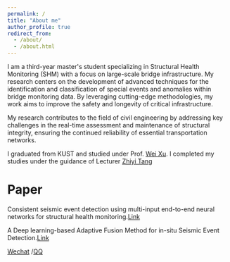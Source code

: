 ```yaml
---
permalink: /
title: "About me"
author_profile: true
redirect_from: 
  - /about/
  - /about.html
---
```

I am a third-year master's student specializing in Structural Health Monitoring (SHM) with a focus on large-scale bridge infrastructure. My research centers on the development of advanced techniques for the identification and classification of special events and anomalies within bridge monitoring data. By leveraging cutting-edge methodologies, my work aims to improve the safety and longevity of critical infrastructure. 


My research contributes to the field of civil engineering by addressing key challenges in the real-time assessment and maintenance of structural integrity, ensuring the continued reliability of essential transportation networks.


I graduated from KUST and studied under Prof. [Wei Xu](https://orcid.org/0009-0006-5958-9288). I completed my studies under the guidance of Lecturer [Zhiyi Tang](https://scholar.google.com/citations?user=cgAplYkAAAAJ&hl=zh-CN&oi=sra)



Paper
======
Consistent seismic event detection using multi-input end-to-end neural networks for structural health monitoring.[Link](https://onlinelibrary.wiley.com/doi/10.1155/stc/9966359)

A Deep learning-based Adaptive Fusion Method for in-situ Seismic Event Detection.[Link](https://ieeexplore.ieee.org/document/10899297)



[Wechat](https://s2.loli.net/2024/08/27/ium6tMHYjZJWqVn.jpg) /[QQ](https://s2.loli.net/2024/08/27/dL4gkDq72JsuUbK.png)
